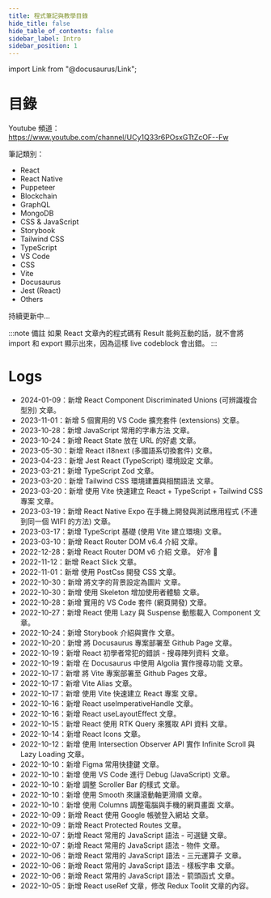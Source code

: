 ```yaml
---
title: 程式筆記與教學目錄
hide_title: false
hide_table_of_contents: false
sidebar_label: Intro
sidebar_position: 1
---
```


import Link from "@docusaurus/Link";

# 目錄

Youtube 頻道：
https://www.youtube.com/channel/UCy1Q33r6POsxGTtZcOF--Fw

筆記類別：

- <Link to="/docs/category/react">React</Link>
- <Link to="/docs/category/react-native">React Native</Link>
- <Link to="/docs/category/puppeteer">Puppeteer</Link>
- <Link to="/docs/category/blockchain">Blockchain</Link>
- <Link to="/docs/category/graphql">GraphQL</Link>
- <Link to="/docs/category/mongodb">MongoDB</Link>
- <Link to="/docs/category/css--javascript">CSS & JavaScript</Link>
- <Link to="/docs/category/storybook">Storybook</Link>
- <Link to="/docs/category/tailwind-css">Tailwind CSS</Link>
- <Link to="/docs/category/typescript">TypeScript</Link>
- <Link to="/docs/category/vs-code">VS Code</Link>
- <Link to="/docs/category/css">CSS</Link>
- <Link to="/docs/category/vite">Vite</Link>
- <Link to="/docs/category/docusaurus">Docusaurus</Link>
- <Link to="/docs/category/jest-react">Jest (React)</Link>
- <Link to="/docs/category/others">Others</Link>

持續更新中...

:::note 備註
如果 React 文章內的程式碼有 Result 能夠互動的話，就不會將 import 和 export 顯示出來，因為這樣 live codeblock 會出錯。
:::

# Logs

- 2024-01-09：新增 <Link to="/docs/TypeScript/TypeScript-Discriminated-Unions">React Component Discriminated Unions (可辨識複合型別)</Link> 文章。
- 2023-11-01：新增 <Link to="/docs/VS%20Code/vsCodeExtensions2">5 個實用的 VS Code 擴充套件 (extensions)</Link> 文章。
- 2023-10-28：新增 <Link to="/docs/JavaScript/string">JavaScript 常用的字串方法</Link> 文章。
- 2023-10-24：新增 <Link to="/docs/React/Tips/React-State-URL">React State 放在 URL 的好處</Link> 文章。
- 2023-05-30：新增 <Link to="/docs/React/Package/React-i18next">React i18next (多國語系切換套件)</Link> 文章。
- 2023-04-23：新增 <Link to="/docs/Jest/Jest-React">Jest React (TypeScript) 環境設定</Link> 文章。
- 2023-03-21：新增 <Link to="/docs/TypeScript/TypeScript-Zod">TypeScript Zod</Link> 文章。
- 2023-03-20：新增 <Link to="/docs/Tailwind/Tailwind-Setup">Tailwind CSS 環境建置與相關語法</Link> 文章。
- 2023-03-20：新增 <Link to="/docs/Vite/React-Ts-Tailwind">使用 Vite 快速建立 React + TypeScript + Tailwind CSS 專案</Link> 文章。
- 2023-03-19：新增 <Link to="/docs/React%20Native/expogo">React Native Expo 在手機上開發與測試應用程式 (不連到同一個 WIFI 的方法)</Link> 文章。
- 2023-03-17：新增 <Link to="/docs/TypeScript/TypeScript-Basic">TypeScript 基礎 (使用 Vite 建立環境)</Link> 文章。
- 2023-03-10：新增 <Link to="/docs/React/Package/React-Router-Dom-v6-4">React Router DOM v6.4 介紹</Link> 文章。
- 2022-12-28：新增 <Link to="/docs/React/Package/React-Router-Dom-v6">React Router DOM v6 介紹</Link> 文章。 好冷 🥶
- 2022-11-12：新增 <Link to="/docs/React/Package/React-Slick">React Slick</Link> 文章。
- 2022-11-01：新增 <Link to="/docs/JavaScript/postcss">使用 PostCss 開發 CSS</Link> 文章。
- 2022-10-30：新增 <Link to="/docs/CSS/textImage">將文字的背景設定為圖片</Link> 文章。
- 2022-10-30：新增 <Link to="/docs/JavaScript/skeleton">使用 Skeleton 增加使用者體驗</Link> 文章。
- 2022-10-28：新增 <Link to="/docs/VS%20Code/vsCodeExtensions">實用的 VS Code 套件 (網頁開發)</Link> 文章。
- 2022-10-27：新增 <Link to="/docs/React/Tips/React-Lazy">React 使用 Lazy 與 Suspense 動態載入 Component</Link> 文章。
- 2022-10-24：新增 <Link to="/docs/Stroybook/Storybook-Basic">Storybook 介紹與實作</Link> 文章。
- 2022-10-20：新增 <Link to="/docs/Docusaurus/Docusaurus-Github">將 Docusaurus 專案部署至 Github Page</Link> 文章。
- 2022-10-19：新增 <Link to="/docs/React/Tips/React-Search">React 初學者常犯的錯誤 - 搜尋陣列資料</Link> 文章。
- 2022-10-19：新增 <Link to="/docs/Docusaurus/Algolia">在 Docusaurus 中使用 Algolia 實作搜尋功能</Link> 文章。
- 2022-10-17：新增 <Link to="/docs/Vite/Vite-Github-Pages">將 Vite 專案部署至 Github Pages</Link> 文章。
- 2022-10-17：新增 <Link to="/docs/Vite/Vite-Alias">Vite Alias</Link> 文章。
- 2022-10-17：新增 <Link to="/docs/Vite/React-Vite">使用 Vite 快速建立 React 專案</Link> 文章。
- 2022-10-16：新增 <Link to="/docs/React/Hooks/React-useImperativeHandle">React useImperativeHandle</Link> 文章。
- 2022-10-16：新增 <Link to="/docs/React/Hooks/React-useLayoutEffect">React useLayoutEffect</Link> 文章。
- 2022-10-15：新增 <Link to="/docs/React/Package/React-RTK-Query">React 使用 RTK Query 來獲取 API 資料</Link> 文章。
- 2022-10-14：新增 <Link to="/docs/React/Package/React-Icons">React Icons</Link> 文章。
- 2022-10-12：新增 <Link to="/docs/JavaScript/intersectionObserver">使用 Intersection Observer API 實作 Infinite Scroll 與 Lazy Loading</Link> 文章。
- 2022-10-10：新增 <Link to="/docs/Others/figmaShortcut">Figma 常用快捷鍵</Link> 文章。
- 2022-10-10：新增 <Link to="/docs/VS%20Code/vsCodeDebug">使用 VS Code 進行 Debug (JavaScript)</Link> 文章。
- 2022-10-10：新增 <Link to="/docs/CSS/scrollerBar">調整 Scroller Bar 的樣式</Link> 文章。
- 2022-10-10：新增 <Link to="/docs/CSS/smoothScroll">使用 Smooth 來讓滾動軸更滑順</Link> 文章。
- 2022-10-10：新增 <Link to="/docs/CSS/columns">使用 Columns 調整電腦與手機的網頁畫面</Link> 文章。
- 2022-10-09：新增 <Link to="/docs/React/Package/React-Google-Auth">React 使用 Google 帳號登入網站</Link> 文章。
- 2022-10-09：新增 <Link to="/docs/React/Package/React-Protected-Routes">React Protected Routes</Link> 文章。
- 2022-10-07：新增 <Link to="/docs/React/Tips/React-Optional-Chaining">React 常用的 JavaScript 語法 - 可選鏈</Link> 文章。
- 2022-10-07：新增 <Link to="/docs/React/Tips/React-Objects">React 常用的 JavaScript 語法 - 物件</Link> 文章。
- 2022-10-06：新增 <Link to="/docs/React/Tips/React-Ternary-Operators">React 常用的 JavaScript 語法 - 三元運算子</Link> 文章。
- 2022-10-06：新增 <Link to="/docs/React/Tips/React-Template-String">React 常用的 JavaScript 語法 - 樣板字串</Link> 文章。
- 2022-10-06：新增 <Link to="/docs/React/Tips/React-Arrow-Function">React 常用的 JavaScript 語法 - 箭頭函式</Link> 文章。
- 2022-10-05：新增 <Link to="/docs/React/Hooks/React-useRef">React useRef</Link> 文章，修改 Redux Toolit 文章的內容。
